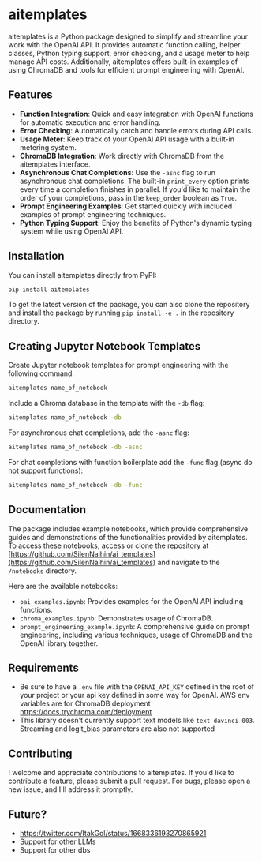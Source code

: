 # aitemplates

aitemplates is a Python package designed to simplify and streamline your work with the OpenAI API. It provides automatic function calling, helper classes, Python typing support, error checking, and a usage meter to help manage API costs. Additionally, aitemplates offers built-in examples of using ChromaDB and tools for efficient prompt engineering with OpenAI.

## Features

- **Function Integration**: Quick and easy integration with OpenAI functions for automatic execution and error handling.
- **Error Checking**: Automatically catch and handle errors during API calls.
- **Usage Meter**: Keep track of your OpenAI API usage with a built-in metering system.
- **ChromaDB Integration**: Work directly with ChromaDB from the aitemplates interface.
- **Asynchronous Chat Completions**: Use the `-asnc` flag to run asynchronous chat completions. The built-in `print_every` option prints every time a completion finishes in parallel. If you'd like to maintain the order of your completions, pass in the `keep_order` boolean as `True`.
- **Prompt Engineering Examples**: Get started quickly with included examples of prompt engineering techniques.
- **Python Typing Support**: Enjoy the benefits of Python's dynamic typing system while using OpenAI API.

## Installation

You can install aitemplates directly from PyPI:

```bash
pip install aitemplates
```

To get the latest version of the package, you can also clone the repository and install the package by running `pip install -e .` in the repository directory.

## Creating Jupyter Notebook Templates

Create Jupyter notebook templates for prompt engineering with the following command:

```bash
aitemplates name_of_notebook
```

Include a Chroma database in the template with the `-db` flag:

```bash
aitemplates name_of_notebook -db
```

For asynchronous chat completions, add the `-asnc` flag:

```bash
aitemplates name_of_notebook -db -asnc
```

For chat completions with function boilerplate add the `-func` flag (async do not support functions):

```bash
aitemplates name_of_notebook -db -func
```

## Documentation

The package includes example notebooks, which provide comprehensive guides and demonstrations of the functionalities provided by aitemplates. To access these notebooks, access or clone the repository at [https://github.com/SilenNaihin/ai_templates](https://github.com/SilenNaihin/ai_templates) and navigate to the `/notebooks` directory.

Here are the available notebooks:

- `oai_examples.ipynb`: Provides examples for the OpenAI API including functions.
- `chroma_examples.ipynb`: Demonstrates usage of ChromaDB.
- `prompt_engineering_example.ipynb`: A comprehensive guide on prompt engineering, including various techniques, usage of ChromaDB and the OpenAI library together.

## Requirements

- Be sure to have a `.env` file with the `OPENAI_API_KEY` defined in the root of your project or your api key defined in some way for OpenAI. AWS env variables are for ChromaDB deployment https://docs.trychroma.com/deployment
- This library doesn't currently support text models like `text-davinci-003`. Streaming and logit_bias parameters are also not supported

## Contributing

I welcome and appreciate contributions to aitemplates. If you'd like to contribute a feature, please submit a pull request. For bugs, please open a new issue, and I'll address it promptly.

## Future?

- https://twitter.com/ItakGol/status/1668336193270865921
- Support for other LLMs
- Support for other dbs
